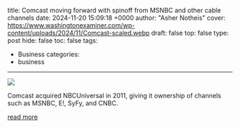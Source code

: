 title: Comcast moving forward with spinoff from MSNBC and other cable channels
date: 2024-11-20 15:09:18 +0000
author: "Asher Notheis"
cover: https://www.washingtonexaminer.com/wp-content/uploads/2024/11/Comcast-scaled.webp
draft: false
top: false
type: post
hide: false
toc: false
tags:
  - Business
categories:
  - business
---

![](https://www.washingtonexaminer.com/wp-content/uploads/2024/11/Comcast-scaled.webp)

Comcast acquired NBCUniversal in 2011, giving it ownership of channels such as MSNBC, E!, SyFy, and CNBC.

[read more](https://www.washingtonexaminer.com/news/3235901/comcast-moving-forward-spinoff-msnbc-other-cable-channels/)
